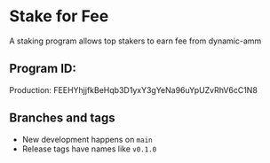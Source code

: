 # Stake for Fee

A staking program allows top stakers to earn fee from dynamic-amm

## Program ID:

Production: FEEHYhjjfkBeHqb3D1yxY3gYeNa96uYpUZvRhV6cC1N8

## Branches and tags

- New development happens on `main`
- Release tags have names like `v0.1.0`
